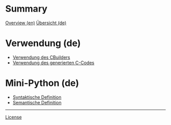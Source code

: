 <!--
SPDX-FileCopyrightText: 2024 Mini-Python Builder Contributors

SPDX-License-Identifier: CC-BY-SA-4.0

Mini-Python Builder documentation © 2024 by Mini-Python Builder Contributors is licensed under CC BY-SA 4.0.

-->

# Summary

[Overview (en)](./readme.en.link.md)
[Übersicht (de)](./readme.md)

# Verwendung (de)

- [Verwendung des CBuilders](./usage_cbuilder.md)
- [Verwendung des generierten C-Codes](./usage_generated_code.md)

# Mini-Python (de)

- [Syntaktische Definition](./syntax_definition.md)
- [Semantische Definition](./semantic_definition.md)

-----------

[License](./license.link.md)
